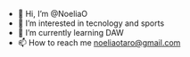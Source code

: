 - 👋 Hi, I’m @NoeliaO
- 👀 I’m interested in tecnology and sports
- 🌱 I’m currently learning DAW
- 📫 How to reach me noeliaotaro@gmail.com

<!---
NoeliaO/NoeliaO is a ✨ special ✨ repository because its `README.md` (this file) appears on your GitHub profile.
You can click the Preview link to take a look at your changes.
--->
